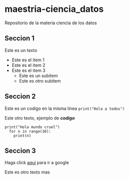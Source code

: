 # maestria-ciencia_datos
Repositorio de la materia ciencia de los datos

## Seccion 1

Este es un texto

* Este es el item 1
* Este es el item 2
* Este es el item 3
  * Este es un subitem
  * Este es otro subitem

## Seccion 2

Este es un codigo en la misma linea `print("Hola a todos")`

Este otro texto, ejemplo de ***codigo***

    print("Hola mundo cruel")
      for n in range(10):
        print(n)

## Seccion 3

Haga click [aqui](http://www.google.com) para ir a google

Este es otro texto mas
